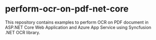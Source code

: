 # perform-ocr-on-pdf-net-core
This repository contains examples to perform OCR on PDF document in ASP.NET Core Web Application and Azure App Service using Syncfusion .NET OCR library.
